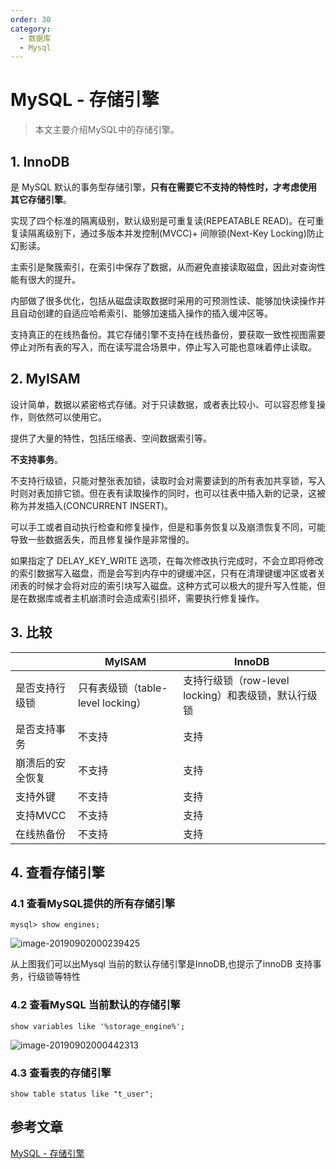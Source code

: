 ```yaml
---
order: 30
category:
  - 数据库
  - Mysql
---
```


# MySQL - 存储引擎

> 本文主要介绍MySQL中的存储引擎。

## 1. InnoDB

是 MySQL 默认的事务型存储引擎，**只有在需要它不支持的特性时，才考虑使用其它存储引擎**。

实现了四个标准的隔离级别，默认级别是可重复读(REPEATABLE READ)。在可重复读隔离级别下，通过多版本并发控制(MVCC)+ 间隙锁(Next-Key Locking)防止幻影读。

主索引是聚簇索引，在索引中保存了数据，从而避免直接读取磁盘，因此对查询性能有很大的提升。

内部做了很多优化，包括从磁盘读取数据时采用的可预测性读、能够加快读操作并且自动创建的自适应哈希索引、能够加速插入操作的插入缓冲区等。

支持真正的在线热备份。其它存储引擎不支持在线热备份，要获取一致性视图需要停止对所有表的写入，而在读写混合场景中，停止写入可能也意味着停止读取。

## 2. MyISAM

设计简单，数据以紧密格式存储。对于只读数据，或者表比较小、可以容忍修复操作，则依然可以使用它。

提供了大量的特性，包括压缩表、空间数据索引等。

**不支持事务**。

不支持行级锁，只能对整张表加锁，读取时会对需要读到的所有表加共享锁，写入时则对表加排它锁。但在表有读取操作的同时，也可以往表中插入新的记录，这被称为并发插入(CONCURRENT INSERT)。

可以手工或者自动执行检查和修复操作，但是和事务恢复以及崩溃恢复不同，可能导致一些数据丢失，而且修复操作是非常慢的。

如果指定了 DELAY_KEY_WRITE 选项，在每次修改执行完成时，不会立即将修改的索引数据写入磁盘，而是会写到内存中的键缓冲区，只有在清理键缓冲区或者关闭表的时候才会将对应的索引块写入磁盘。这种方式可以极大的提升写入性能，但是在数据库或者主机崩溃时会造成索引损坏，需要执行修复操作。

## 3. 比较

|                  | MyISAM                            | InnoDB                                              |
| ---------------- | --------------------------------- | --------------------------------------------------- |
| 是否支持行级锁   | 只有表级锁（table-level locking） | 支持行级锁（row-level locking）和表级锁，默认行级锁 |
| 是否支持事务     | 不支持                            | 支持                                                |
| 崩溃后的安全恢复 | 不支持                            | 支持                                                |
| 支持外键         | 不支持                            | 支持                                                |
| 支持MVCC         | 不支持                            | 支持                                                |
| 在线热备份       | 不支持                            | 支持                                                |

## 4. 查看存储引擎

### 4.1 查看MySQL提供的所有存储引擎

```
mysql> show engines;
```

![image-20190902000239425](https://abelsun-1256449468.cos.ap-beijing.myqcloud.com/image/image-20190902000239425.png)

从上图我们可以出Mysql 当前的默认存储引擎是InnoDB,也提示了innoDB 支持事务，行级锁等特性

### 4.2 查看MySQL 当前默认的存储引擎

```
show variables like '%storage_engine%';
```

![image-20190902000442313](https://abelsun-1256449468.cos.ap-beijing.myqcloud.com/image/image-20190902000442313.png)

### 4.3 查看表的存储引擎

```
show table status like "t_user";
```

## 参考文章

[ MySQL - 存储引擎](https://pdai.tech/md/db/sql-mysql/sql-mysql-engine.html)